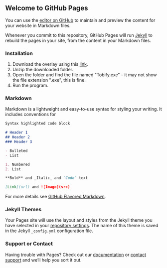 ## Welcome to GitHub Pages

You can use the [editor on GitHub](https://github.com/TobifyIsTaken/Tobify-Overlay/edit/gh-pages/index.md) to maintain and preview the content for your website in Markdown files.

Whenever you commit to this repository, GitHub Pages will run [Jekyll](https://jekyllrb.com/) to rebuild the pages in your site, from the content in your Markdown files.

### Installation

1. Download the overlay using this [link](https://minhaskamal.github.io/DownGit/#/home?url=https://github.com/TobifyIsTaken/Tobify-Overlay/tree/master).
2. Unzip the downloaded folder.
3. Open the folder and find the file named "Tobify.exe" - it may not show the file extension ".exe", this is fine.
4. Run the program.

### Markdown

Markdown is a lightweight and easy-to-use syntax for styling your writing. It includes conventions for

```markdown
Syntax highlighted code block

# Header 1
## Header 2
### Header 3

- Bulleted
- List

1. Numbered
2. List

**Bold** and _Italic_ and `Code` text

[Link](url) and ![Image](src)
```

For more details see [GitHub Flavored Markdown](https://guides.github.com/features/mastering-markdown/).

### Jekyll Themes

Your Pages site will use the layout and styles from the Jekyll theme you have selected in your [repository settings](https://github.com/TobifyIsTaken/Tobify-Overlay/settings/pages). The name of this theme is saved in the Jekyll `_config.yml` configuration file.

### Support or Contact

Having trouble with Pages? Check out our [documentation](https://docs.github.com/categories/github-pages-basics/) or [contact support](https://support.github.com/contact) and we’ll help you sort it out.

